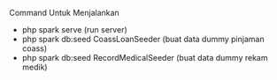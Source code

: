 Command Untuk Menjalankan

- php spark serve (run server)
- php spark db:seed CoassLoanSeeder (buat data dummy pinjaman coass)
- php spark db:seed RecordMedicalSeeder (buat data dummy rekam medik)
